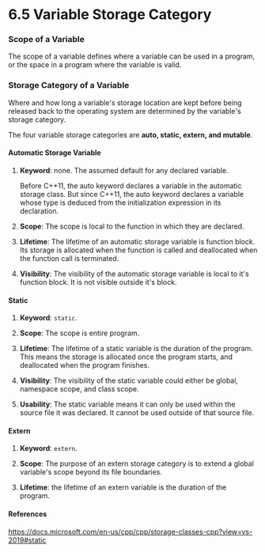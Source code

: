# 6.5 Variable Storage Category #

### Scope of a Variable
The scope of a variable defines where a variable can be used in a program, or the space in a program where the variable is valid.

### Storage Category of a Variable
Where and how long a variable's storage location are kept before being released back to the operating system are determined by the variable's storage category.

The four variable storage categories are __auto, static, extern, and mutable__.

#### Automatic Storage Variable
1. __Keyword__: none. The assumed default for any declared variable.

   Before C++11, the auto keyword declares a variable in the automatic storage class. But since C++11, the auto keyword declares a variable whose type is deduced from the initialization expression in its declaration.
   
2. __Scope__: The scope is local to the function in which they are declared.

3. __Lifetime__: The lifetime of an automatic storage variable is function block. Its storage is allocated when the function is called and deallocated when the function call is terminated.

4. __Visibility__: The visibility of the automatic storage variable is local to it's function block. It is not visible outside it's block.


#### Static
1. __Keyword__: ```static```. 
   
2. __Scope__: The scope is entire program.

3. __Lifetime__: The lifetime of a static variable is the duration of the program. This means the storage is allocated once the program starts, and deallocated when the program finishes.

4. __Visibility__: The visibility of the static variable could either be global, namespace scope, and class scope. 

5. __Usability__: The static variable means it can only be used within the source file it was declared. It cannot be used outside of that source file. 

#### Extern
1. __Keyword__: ```extern```.

2. __Scope__: The purpose of an extern storage category is to extend a global variable's scope beyond its file boundaries.

3. __Lifetime__: the lifetime of an extern variable is the duration of the program.


#### References
https://docs.microsoft.com/en-us/cpp/cpp/storage-classes-cpp?view=vs-2019#static
